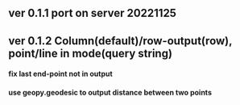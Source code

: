 ## ver 0.1.1 port on server 20221125

## ver 0.1.2 Column(default)/row-output(row), point/line in mode(query string)

#### fix last end-point not in output

#### use geopy.geodesic to output distance between two points


